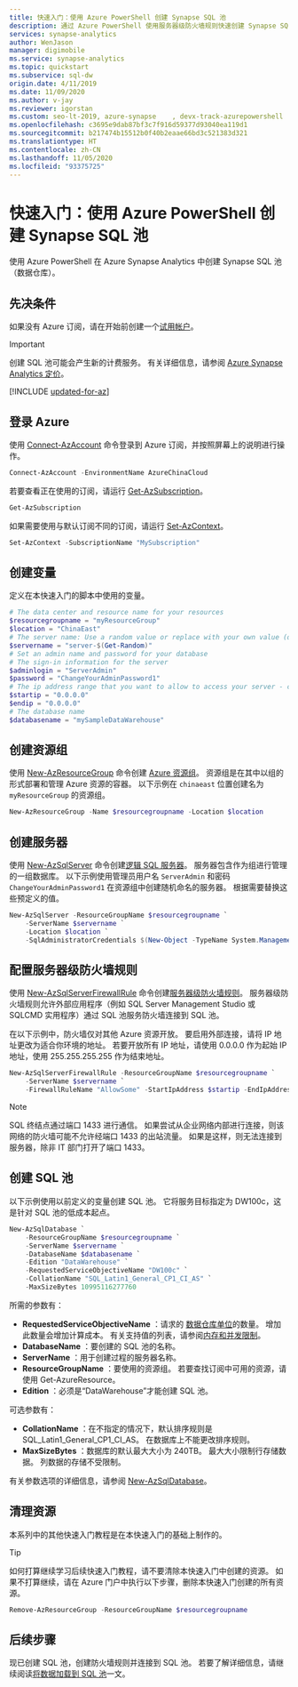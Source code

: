 ```yaml
---
title: 快速入门：使用 Azure PowerShell 创建 Synapse SQL 池
description: 通过 Azure PowerShell 使用服务器级防火墙规则快速创建 Synapse SQL 池。
services: synapse-analytics
author: WenJason
manager: digimobile
ms.service: synapse-analytics
ms.topic: quickstart
ms.subservice: sql-dw
origin.date: 4/11/2019
ms.date: 11/09/2020
ms.author: v-jay
ms.reviewer: igorstan
ms.custom: seo-lt-2019, azure-synapse    , devx-track-azurepowershell
ms.openlocfilehash: c3695e9dab87bf3c7f916d59377d93040ea119d1
ms.sourcegitcommit: b217474b15512b0f40b2eaae66bd3c521383d321
ms.translationtype: HT
ms.contentlocale: zh-CN
ms.lasthandoff: 11/05/2020
ms.locfileid: "93375725"
---
```

# <a name="quickstart-create-a-synapse-sql-pool-with-azure-powershell"></a>快速入门：使用 Azure PowerShell 创建 Synapse SQL 池

使用 Azure PowerShell 在 Azure Synapse Analytics 中创建 Synapse SQL 池（数据仓库）。

## <a name="prerequisites"></a>先决条件

如果没有 Azure 订阅，请在开始前创建一个[试用帐户](https://www.azure.cn/zh-cn/pricing/1rmb-trial-full/?form-type=identityauth)。

> [!IMPORTANT]
> 创建 SQL 池可能会产生新的计费服务。  有关详细信息，请参阅 [Azure Synapse Analytics 定价](https://azure.cn/pricing/details/sql-data-warehouse/)。

[!INCLUDE [updated-for-az](../../../includes/updated-for-az.md)]

## <a name="sign-in-to-azure"></a>登录 Azure

使用 [Connect-AzAccount](https://docs.microsoft.com/powershell/module/az.accounts/connect-azaccount?toc=/synapse-analytics/sql-data-warehouse/toc.json&bc=/synapse-analytics/sql-data-warehouse/breadcrumb/toc.json) 命令登录到 Azure 订阅，并按照屏幕上的说明进行操作。

```powershell
Connect-AzAccount -EnvironmentName AzureChinaCloud
```

若要查看正在使用的订阅，请运行 [Get-AzSubscription](https://docs.microsoft.com/powershell/module/az.accounts/get-azsubscription?toc=/synapse-analytics/sql-data-warehouse/toc.json&bc=/synapse-analytics/sql-data-warehouse/breadcrumb/toc.json)。

```powershell
Get-AzSubscription
```

如果需要使用与默认订阅不同的订阅，请运行 [Set-AzContext](https://docs.microsoft.com/powershell/module/az.accounts/set-azcontext?toc=/synapse-analytics/sql-data-warehouse/toc.json&bc=/synapse-analytics/sql-data-warehouse/breadcrumb/toc.json)。

```powershell
Set-AzContext -SubscriptionName "MySubscription"
```

## <a name="create-variables"></a>创建变量

定义在本快速入门的脚本中使用的变量。

```powershell
# The data center and resource name for your resources
$resourcegroupname = "myResourceGroup"
$location = "ChinaEast"
# The server name: Use a random value or replace with your own value (don't capitalize)
$servername = "server-$(Get-Random)"
# Set an admin name and password for your database
# The sign-in information for the server
$adminlogin = "ServerAdmin"
$password = "ChangeYourAdminPassword1"
# The ip address range that you want to allow to access your server - change as appropriate
$startip = "0.0.0.0"
$endip = "0.0.0.0"
# The database name
$databasename = "mySampleDataWarehouse"
```

## <a name="create-a-resource-group"></a>创建资源组

使用 [New-AzResourceGroup](https://docs.microsoft.com/powershell/module/az.resources/new-azresourcegroup?toc=/synapse-analytics/sql-data-warehouse/toc.json&bc=/synapse-analytics/sql-data-warehouse/breadcrumb/toc.json) 命令创建 [Azure 资源组](../../azure-resource-manager/management/overview.md?toc=/synapse-analytics/sql-data-warehouse/toc.json&bc=/synapse-analytics/sql-data-warehouse/breadcrumb/toc.json)。 资源组是在其中以组的形式部署和管理 Azure 资源的容器。 以下示例在 `chinaeast` 位置创建名为 `myResourceGroup` 的资源组。

```powershell
New-AzResourceGroup -Name $resourcegroupname -Location $location
```

## <a name="create-a-server"></a>创建服务器

使用 [New-AzSqlServer](https://docs.microsoft.com/powershell/module/az.sql/new-azsqlserver?toc=/synapse-analytics/sql-data-warehouse/toc.json&bc=/synapse-analytics/sql-data-warehouse/breadcrumb/toc.json) 命令创建[逻辑 SQL 服务器](../../azure-sql/database/logical-servers.md?toc=/synapse-analytics/sql-data-warehouse/toc.json&bc=/synapse-analytics/sql-data-warehouse/breadcrumb/toc.json)。 服务器包含作为组进行管理的一组数据库。 以下示例使用管理员用户名 `ServerAdmin` 和密码 `ChangeYourAdminPassword1` 在资源组中创建随机命名的服务器。 根据需要替换这些预定义的值。

```powershell
New-AzSqlServer -ResourceGroupName $resourcegroupname `
    -ServerName $servername `
    -Location $location `
    -SqlAdministratorCredentials $(New-Object -TypeName System.Management.Automation.PSCredential -ArgumentList $adminlogin, $(ConvertTo-SecureString -String $password -AsPlainText -Force))
```

## <a name="configure-a-server-level-firewall-rule"></a>配置服务器级防火墙规则

使用 [New-AzSqlServerFirewallRule](https://docs.microsoft.com/powershell/module/az.sql/new-azsqlserverfirewallrule?toc=/synapse-analytics/sql-data-warehouse/toc.json&bc=/synapse-analytics/sql-data-warehouse/breadcrumb/toc.json) 命令创建[服务器级防火墙规则](../../azure-sql/database/firewall-configure.md?toc=/synapse-analytics/sql-data-warehouse/toc.json&bc=/synapse-analytics/sql-data-warehouse/breadcrumb/toc.json)。 服务器级防火墙规则允许外部应用程序（例如 SQL Server Management Studio 或 SQLCMD 实用程序）通过 SQL 池服务防火墙连接到 SQL 池。

在以下示例中，防火墙仅对其他 Azure 资源开放。 要启用外部连接，请将 IP 地址更改为适合你环境的地址。 若要开放所有 IP 地址，请使用 0.0.0.0 作为起始 IP 地址，使用 255.255.255.255 作为结束地址。

```powershell
New-AzSqlServerFirewallRule -ResourceGroupName $resourcegroupname `
    -ServerName $servername `
    -FirewallRuleName "AllowSome" -StartIpAddress $startip -EndIpAddress $endip
```

> [!NOTE]
> SQL 终结点通过端口 1433 进行通信。 如果尝试从企业网络内部进行连接，则该网络的防火墙可能不允许经端口 1433 的出站流量。 如果是这样，则无法连接到服务器，除非 IT 部门打开了端口 1433。
>

## <a name="create-a-sql-pool"></a>创建 SQL 池

以下示例使用以前定义的变量创建 SQL 池。  它将服务目标指定为 DW100c，这是针对 SQL 池的低成本起点。

```Powershell
New-AzSqlDatabase `
    -ResourceGroupName $resourcegroupname `
    -ServerName $servername `
    -DatabaseName $databasename `
    -Edition "DataWarehouse" `
    -RequestedServiceObjectiveName "DW100c" `
    -CollationName "SQL_Latin1_General_CP1_CI_AS" `
    -MaxSizeBytes 10995116277760
```

所需的参数有：

* **RequestedServiceObjectiveName** ：请求的 [数据仓库单位](what-is-a-data-warehouse-unit-dwu-cdwu.md)的数量。 增加此数量会增加计算成本。 有关支持值的列表，请参阅[内存和并发限制](memory-concurrency-limits.md)。
* **DatabaseName** ：要创建的 SQL 池的名称。
* **ServerName** ：用于创建过程的服务器名称。
* **ResourceGroupName** ：要使用的资源组。 若要查找订阅中可用的资源，请使用 Get-AzureResource。
* **Edition** ：必须是“DataWarehouse”才能创建 SQL 池。

可选参数有：

* **CollationName** ：在不指定的情况下，默认排序规则是 SQL_Latin1_General_CP1_CI_AS。 在数据库上不能更改排序规则。
* **MaxSizeBytes** ：数据库的默认最大大小为 240TB。 最大大小限制行存储数据。 列数据的存储不受限制。

有关参数选项的详细信息，请参阅 [New-AzSqlDatabase](https://docs.microsoft.com/powershell/module/az.sql/new-azsqldatabase?toc=/synapse-analytics/sql-data-warehouse/toc.json&bc=/synapse-analytics/sql-data-warehouse/breadcrumb/toc.json)。

## <a name="clean-up-resources"></a>清理资源

本系列中的其他快速入门教程是在本快速入门的基础上制作的。

> [!TIP]
> 如何打算继续学习后续快速入门教程，请不要清除本快速入门中创建的资源。 如果不打算继续，请在 Azure 门户中执行以下步骤，删除本快速入门创建的所有资源。
>

```powershell
Remove-AzResourceGroup -ResourceGroupName $resourcegroupname
```

## <a name="next-steps"></a>后续步骤

现已创建 SQL 池，创建防火墙规则并连接到 SQL 池。 若要了解详细信息，请继续阅读[将数据加载到 SQL 池](load-data-from-azure-blob-storage-using-polybase.md)一文。
